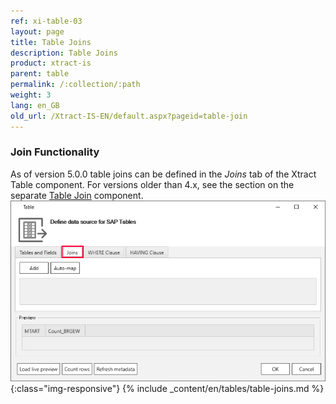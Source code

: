```yaml
---
ref: xi-table-03
layout: page
title: Table Joins
description: Table Joins
product: xtract-is
parent: table
permalink: /:collection/:path
weight: 3
lang: en_GB
old_url: /Xtract-IS-EN/default.aspx?pageid=table-join
---
```


### Join Functionality

As of version 5.0.0 table joins can be defined in the *Joins* tab of the Xtract Table component. For versions older than 4.x, see the section on the separate [Table Join](../table-join) component. <br>
![Table join ](/img/content/table-join-tab.png){:class="img-responsive"}
{% include _content/en/tables/table-joins.md  %}